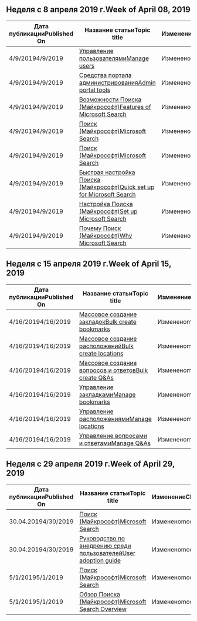<!-- This file is generated automatically each week. Changes made to this file will be overwritten.-->




## <a name="week-of-april-08-2019"></a><span data-ttu-id="589a0-101">Неделя с 8 апреля 2019 г.</span><span class="sxs-lookup"><span data-stu-id="589a0-101">Week of April 08, 2019</span></span>


| <span data-ttu-id="589a0-102">Дата публикации</span><span class="sxs-lookup"><span data-stu-id="589a0-102">Published On</span></span> |<span data-ttu-id="589a0-103">Название статьи</span><span class="sxs-lookup"><span data-stu-id="589a0-103">Topic title</span></span> | <span data-ttu-id="589a0-104">Изменение</span><span class="sxs-lookup"><span data-stu-id="589a0-104">Change</span></span> |
|------|------------|--------|
| <span data-ttu-id="589a0-105">4/9/2019</span><span class="sxs-lookup"><span data-stu-id="589a0-105">4/9/2019</span></span> | [<span data-ttu-id="589a0-106">Управление пользователями</span><span class="sxs-lookup"><span data-stu-id="589a0-106">Manage users</span></span>](/MicrosoftSearch/add-users) | <span data-ttu-id="589a0-107">Изменено</span><span class="sxs-lookup"><span data-stu-id="589a0-107">modified</span></span> |
| <span data-ttu-id="589a0-108">4/9/2019</span><span class="sxs-lookup"><span data-stu-id="589a0-108">4/9/2019</span></span> | [<span data-ttu-id="589a0-109">Средства портала администрирования</span><span class="sxs-lookup"><span data-stu-id="589a0-109">Admin portal tools</span></span>](/MicrosoftSearch/admin-portal-tools) | <span data-ttu-id="589a0-110">Изменено</span><span class="sxs-lookup"><span data-stu-id="589a0-110">modified</span></span> |
| <span data-ttu-id="589a0-111">4/9/2019</span><span class="sxs-lookup"><span data-stu-id="589a0-111">4/9/2019</span></span> | [<span data-ttu-id="589a0-112">Возможности Поиска (Майкрософт)</span><span class="sxs-lookup"><span data-stu-id="589a0-112">Features of Microsoft Search</span></span>](/MicrosoftSearch/features) | <span data-ttu-id="589a0-113">Изменено</span><span class="sxs-lookup"><span data-stu-id="589a0-113">modified</span></span> |
| <span data-ttu-id="589a0-114">4/9/2019</span><span class="sxs-lookup"><span data-stu-id="589a0-114">4/9/2019</span></span> | [<span data-ttu-id="589a0-115">Поиск (Майкрософт)</span><span class="sxs-lookup"><span data-stu-id="589a0-115">Microsoft Search</span></span>](/MicrosoftSearch/index) | <span data-ttu-id="589a0-116">Изменено</span><span class="sxs-lookup"><span data-stu-id="589a0-116">modified</span></span> |
| <span data-ttu-id="589a0-117">4/9/2019</span><span class="sxs-lookup"><span data-stu-id="589a0-117">4/9/2019</span></span> | [<span data-ttu-id="589a0-118">Поиск (Майкрософт)</span><span class="sxs-lookup"><span data-stu-id="589a0-118">Microsoft Search</span></span>](/MicrosoftSearch/microsoft-search) | <span data-ttu-id="589a0-119">Изменено</span><span class="sxs-lookup"><span data-stu-id="589a0-119">modified</span></span> |
| <span data-ttu-id="589a0-120">4/9/2019</span><span class="sxs-lookup"><span data-stu-id="589a0-120">4/9/2019</span></span> | [<span data-ttu-id="589a0-121">Быстрая настройка Поиска (Майкрософт)</span><span class="sxs-lookup"><span data-stu-id="589a0-121">Quick set up for Microsoft Search</span></span>](/MicrosoftSearch/quick-set-up) | <span data-ttu-id="589a0-122">Изменено</span><span class="sxs-lookup"><span data-stu-id="589a0-122">modified</span></span> |
| <span data-ttu-id="589a0-123">4/9/2019</span><span class="sxs-lookup"><span data-stu-id="589a0-123">4/9/2019</span></span> | [<span data-ttu-id="589a0-124">Настройка Поиска (Майкрософт)</span><span class="sxs-lookup"><span data-stu-id="589a0-124">Set up Microsoft Search</span></span>](/MicrosoftSearch/set-up-microsoft-search) | <span data-ttu-id="589a0-125">Изменено</span><span class="sxs-lookup"><span data-stu-id="589a0-125">modified</span></span> |
| <span data-ttu-id="589a0-126">4/9/2019</span><span class="sxs-lookup"><span data-stu-id="589a0-126">4/9/2019</span></span> | [<span data-ttu-id="589a0-127">Почему Поиск (Майкрософт)</span><span class="sxs-lookup"><span data-stu-id="589a0-127">Why Microsoft Search</span></span>](/MicrosoftSearch/why-microsoft-search) | <span data-ttu-id="589a0-128">Изменено</span><span class="sxs-lookup"><span data-stu-id="589a0-128">modified</span></span> |


## <a name="week-of-april-15-2019"></a><span data-ttu-id="589a0-129">Неделя с 15 апреля 2019 г.</span><span class="sxs-lookup"><span data-stu-id="589a0-129">Week of April 15, 2019</span></span>


| <span data-ttu-id="589a0-130">Дата публикации</span><span class="sxs-lookup"><span data-stu-id="589a0-130">Published On</span></span> |<span data-ttu-id="589a0-131">Название статьи</span><span class="sxs-lookup"><span data-stu-id="589a0-131">Topic title</span></span> | <span data-ttu-id="589a0-132">Изменение</span><span class="sxs-lookup"><span data-stu-id="589a0-132">Change</span></span> |
|------|------------|--------|
| <span data-ttu-id="589a0-133">4/16/2019</span><span class="sxs-lookup"><span data-stu-id="589a0-133">4/16/2019</span></span> | [<span data-ttu-id="589a0-134">Массовое создание закладок</span><span class="sxs-lookup"><span data-stu-id="589a0-134">Bulk create bookmarks</span></span>](/MicrosoftSearch/bulk-create-bookmarks) | <span data-ttu-id="589a0-135">Изменено</span><span class="sxs-lookup"><span data-stu-id="589a0-135">modified</span></span> |
| <span data-ttu-id="589a0-136">4/16/2019</span><span class="sxs-lookup"><span data-stu-id="589a0-136">4/16/2019</span></span> | [<span data-ttu-id="589a0-137">Массовое создание расположений</span><span class="sxs-lookup"><span data-stu-id="589a0-137">Bulk create locations</span></span>](/MicrosoftSearch/bulk-create-locations) | <span data-ttu-id="589a0-138">Изменено</span><span class="sxs-lookup"><span data-stu-id="589a0-138">modified</span></span> |
| <span data-ttu-id="589a0-139">4/16/2019</span><span class="sxs-lookup"><span data-stu-id="589a0-139">4/16/2019</span></span> | [<span data-ttu-id="589a0-140">Массовое создание вопросов и ответов</span><span class="sxs-lookup"><span data-stu-id="589a0-140">Bulk create Q&As</span></span>](/MicrosoftSearch/bulk-create-qas) | <span data-ttu-id="589a0-141">Изменено</span><span class="sxs-lookup"><span data-stu-id="589a0-141">modified</span></span> |
| <span data-ttu-id="589a0-142">4/16/2019</span><span class="sxs-lookup"><span data-stu-id="589a0-142">4/16/2019</span></span> | [<span data-ttu-id="589a0-143">Управление закладками</span><span class="sxs-lookup"><span data-stu-id="589a0-143">Manage bookmarks</span></span>](/MicrosoftSearch/manage-bookmarks) | <span data-ttu-id="589a0-144">Изменено</span><span class="sxs-lookup"><span data-stu-id="589a0-144">modified</span></span> |
| <span data-ttu-id="589a0-145">4/16/2019</span><span class="sxs-lookup"><span data-stu-id="589a0-145">4/16/2019</span></span> | [<span data-ttu-id="589a0-146">Управление расположениями</span><span class="sxs-lookup"><span data-stu-id="589a0-146">Manage locations</span></span>](/MicrosoftSearch/manage-locations) | <span data-ttu-id="589a0-147">Изменено</span><span class="sxs-lookup"><span data-stu-id="589a0-147">modified</span></span> |
| <span data-ttu-id="589a0-148">4/16/2019</span><span class="sxs-lookup"><span data-stu-id="589a0-148">4/16/2019</span></span> | [<span data-ttu-id="589a0-149">Управление вопросами и ответами</span><span class="sxs-lookup"><span data-stu-id="589a0-149">Manage Q&As</span></span>](/MicrosoftSearch/manage-qas) | <span data-ttu-id="589a0-150">Изменено</span><span class="sxs-lookup"><span data-stu-id="589a0-150">modified</span></span> |


## <a name="week-of-april-29-2019"></a><span data-ttu-id="589a0-151">Неделя с 29 апреля 2019 г.</span><span class="sxs-lookup"><span data-stu-id="589a0-151">Week of April 29, 2019</span></span>


| <span data-ttu-id="589a0-152">Дата публикации</span><span class="sxs-lookup"><span data-stu-id="589a0-152">Published On</span></span> |<span data-ttu-id="589a0-153">Название статьи</span><span class="sxs-lookup"><span data-stu-id="589a0-153">Topic title</span></span> | <span data-ttu-id="589a0-154">Изменение</span><span class="sxs-lookup"><span data-stu-id="589a0-154">Change</span></span> |
|------|------------|--------|
| <span data-ttu-id="589a0-155">30.04.2019</span><span class="sxs-lookup"><span data-stu-id="589a0-155">4/30/2019</span></span> | [<span data-ttu-id="589a0-156">Поиск (Майкрософт)</span><span class="sxs-lookup"><span data-stu-id="589a0-156">Microsoft Search</span></span>](/MicrosoftSearch/microsoft-search) | <span data-ttu-id="589a0-157">Изменено</span><span class="sxs-lookup"><span data-stu-id="589a0-157">modified</span></span> |
| <span data-ttu-id="589a0-158">30.04.2019</span><span class="sxs-lookup"><span data-stu-id="589a0-158">4/30/2019</span></span> | [<span data-ttu-id="589a0-159">Руководство по внедрению среди пользователей</span><span class="sxs-lookup"><span data-stu-id="589a0-159">User adoption guide</span></span>](/MicrosoftSearch/user-adoption-guide) | <span data-ttu-id="589a0-160">Изменено</span><span class="sxs-lookup"><span data-stu-id="589a0-160">modified</span></span> |
| <span data-ttu-id="589a0-161">5/1/2019</span><span class="sxs-lookup"><span data-stu-id="589a0-161">5/1/2019</span></span> | [<span data-ttu-id="589a0-162">Поиск (Майкрософт)</span><span class="sxs-lookup"><span data-stu-id="589a0-162">Microsoft Search</span></span>](/MicrosoftSearch/microsoft-search) | <span data-ttu-id="589a0-163">Изменено</span><span class="sxs-lookup"><span data-stu-id="589a0-163">modified</span></span> |
| <span data-ttu-id="589a0-164">5/1/2019</span><span class="sxs-lookup"><span data-stu-id="589a0-164">5/1/2019</span></span> | [<span data-ttu-id="589a0-165">Обзор Поиска (Майкрософт)</span><span class="sxs-lookup"><span data-stu-id="589a0-165">Microsoft Search Overview</span></span>](/MicrosoftSearch/overview-microsoft-search) | <span data-ttu-id="589a0-166">Изменено</span><span class="sxs-lookup"><span data-stu-id="589a0-166">modified</span></span> |
